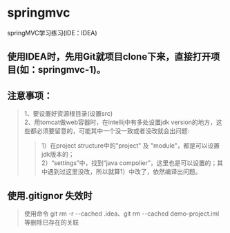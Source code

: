 # springmvc
springMVC学习练习(IDE：IDEA)

## 使用IDEA时，先用Git就项目clone下来，直接打开项目(如：springmvc-1)。
## 注意事项：
> 1、要设置好资源根目录(设置src)  
> 2、用tomcat做web容器时，在intellij中有多处设置jdk version的地方，这些都必须要留意的，可能其中一个没一致或者没改就会出问题:
>> 1）在project structure中的"project" 及 "module"，都是可以设置jdk版本的；  
>> 2）“settings”中，找到“java compolier”，这里也是可以设置的；其中遇到过这里没改，所以就算1）中改了，依然编译出问题。 

## 使用.gitignor 失效时
>使用命令 git rm -r --cached .idea、git rm --cached demo-project.iml 等删除已存在的关联
